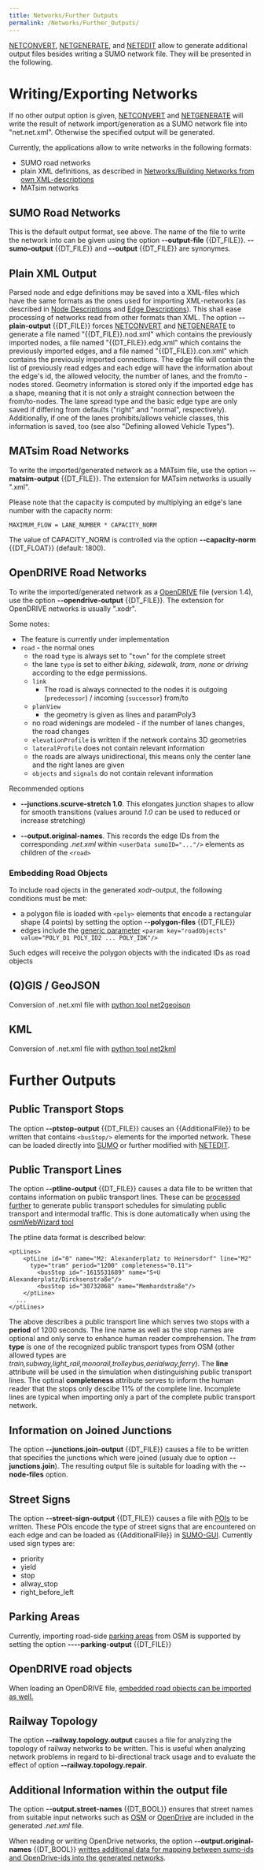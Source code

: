 ```yaml
---
title: Networks/Further Outputs
permalink: /Networks/Further_Outputs/
---
```


[NETCONVERT](../NETCONVERT.md),
[NETGENERATE](../NETGENERATE.md), and [NETEDIT](../NETEDIT.md)
allow to generate additional output files besides writing a SUMO network
file. They will be presented in the following.

# Writing/Exporting Networks

If no other output option is given, [NETCONVERT](../NETCONVERT.md)
and [NETGENERATE](../NETGENERATE.md) will write the result of
network import/generation as a SUMO network file into "net.net.xml".
Otherwise the specified output will be generated.

Currently, the applications allow to write networks in the following
formats:

- SUMO road networks
- plain XML definitions, as described in [Networks/Building Networks
  from own
  XML-descriptions](../Networks/PlainXML.md)
- MATsim networks

## SUMO Road Networks

This is the default output format, see above. The name of the file to
write the network into can be given using the option **--output-file** {{DT_FILE}}. **--sumo-output** {{DT_FILE}} and **--output** {{DT_FILE}} are
synonymes.

## Plain XML Output

Parsed node and edge definitions may be saved into a XML-files which
have the same formats as the ones used for importing XML-networks (as
described in [Node
Descriptions](../Networks/PlainXML.md#node_descriptions)
and [Edge
Descriptions](../Networks/PlainXML.md#node_descriptions)).
This shall ease processing of networks read from other formats than XML.
The option **--plain-output** {{DT_FILE}} forces [NETCONVERT](../NETCONVERT.md) and
[NETGENERATE](../NETGENERATE.md) to generate a file named
"{{DT_FILE}}.nod.xml" which contains the previously imported nodes, a file named
"{{DT_FILE}}.edg.xml" which contains the previously imported edges, and a file
named "{{DT_FILE}}.con.xml" which contains the previously imported connections. The
edge file will contain the list of previously read edges and each edge
will have the information about the edge's id, the allowed velocity, the
number of lanes, and the from/to - nodes stored. Geometry information is
stored only if the imported edge has a shape, meaning that it is not
only a straight connection between the from/to-nodes. The lane spread
type and the basic edge type are only saved if differing from defaults
("right" and "normal", respectively). Additionally, if one of the lanes
prohibits/allows vehicle classes, this information is saved, too (see
also "Defining allowed Vehicle Types").

## MATsim Road Networks

To write the imported/generated network as a MATsim file, use the option
**--matsim-output** {{DT_FILE}}. The extension for MATsim networks is usually ".xml".

Please note that the capacity is computed by multiplying an edge's lane
number with the capacity norm:

```
MAXIMUM_FLOW = LANE_NUMBER * CAPACITY_NORM
```

The value of CAPACITY_NORM is controlled via the option **--capacity-norm** {{DT_FLOAT}} (default: 1800).

## OpenDRIVE Road Networks

To write the imported/generated network as a
[OpenDRIVE](../Networks/Import/OpenDRIVE.md) file (version 1.4),
use the option **--opendrive-output** {{DT_FILE}}. The extension for OpenDRIVE networks is usually
".xodr".

Some notes:

- The feature is currently under implementation
- `road` - the normal ones
  - the road `type` is always set to
    "`town`" for the complete street
  - the lane `type` is set to either
    *biking, sidewalk, tram, none* or *driving* according to the
    edge permissions.
  - `link`
    - The road is always connected to the nodes it is outgoing
      (`predecessor`) / incoming
      (`successor`) from/to
  - `planView`
    - the geometry is given as lines and paramPoly3
  - no road widenings are modeled - if the number of lanes changes,
    the road changes
  - `elevationProfile` is written if the
    network contains 3D geometries
  - `lateralProfile` does not contain
    relevant information
  - the roads are always unidirectional, this means only the center
    lane and the right lanes are given
  - `objects` and
    `signals` do not contain relevant
    information

Recommended options

- **--junctions.scurve-stretch 1.0**. This elongates junction shapes to allow for smooth transitions
  (values around *1.0* can be used to reduced or increase stretching)

- **--output.original-names**. This records the edge IDs from the corresponding *.net.xml* within `<userData sumoID="..."/>` elements as children of the `<road>`

### Embedding Road Objects

To include road ojects in the generated *xodr*-output, the following
conditions must be met:

- a polygon file is loaded with `<poly>` elements that encode a rectangular
  shape (4 points) by setting the option **--polygon-files** {{DT_FILE}}
- edges include the [generic
  parameter](../Simulation/GenericParameters.md) `<param key="roadObjects" value="POLY_D1 POLY_ID2 ... POLY_IDK"/>`

Such edges will receive the polygon objects with the indicated IDs as
road objects

## (Q)GIS / GeoJSON
Conversion of .net.xml file with [python tool net2geojson](../Tools/Net.md#net2geojsonpy)

## KML
Conversion of .net.xml file with [python tool net2kml](../Tools/Net.md#net2kmlpy)

# Further Outputs

## Public Transport Stops

The option **--ptstop-output** {{DT_FILE}} causes an {{AdditionalFile}} to be written that contains `<busStop/>` elements for the
imported network. These can be loaded directly into
[SUMO](../SUMO.md) or further modified with
[NETEDIT](../NETEDIT.md).

## Public Transport Lines

The option **--ptline-output** {{DT_FILE}} causes a data file to be written that contains information
on public transport lines. These can be
[processed further](../Tutorials/PT_from_OpenStreetMap.md#finding_feasible_stop-to-stop_travel_times_and_creating_pt_schedules)
to generate public transport schedules for simulating public transport
and intermodal traffic. This is done automatically when using the
[osmWebWizard tool](../Tutorials/OSMWebWizard.md)

The ptline data format is described below:

```
<ptLines>
    <ptLine id="0" name="M2: Alexanderplatz to Heinersdorf" line="M2"
      type="tram" period="1200" completeness="0.11">
        <busStop id="-1615531689" name="S+U Alexanderplatz/Dircksenstraße"/>
        <busStop id="30732068" name="Memhardstraße"/>
    </ptLine>
  ...
</ptLines>
```

The above describes a public transport line which serves two stops with
a **period** of 1200 seconds. The line name as well as the stop names
are optional and only serve to enhance human reader comprehension. The
*tram* **type** is one of the recognized public transport types from OSM
(other allowed types are
*train,subway,light_rail,monorail,trolleybus,aerialway,ferry*). The
**line** attribute will be used in the simulation when distinguishing
public transport lines. The optinal **completeness** attribute serves to
inform the human reader that the stops only descibe 11% of the complete
line. Incomplete lines are typical when importing only a part of the
complete public transport network.

## Information on Joined Junctions

The option **--junctions.join-output** {{DT_FILE}} causes a file to be written that specifies the junctions
which were joined (usualy due to option **--junctions.join**). The resulting output file is
suitable for loading with the **--node-files** option.

## Street Signs

The option **--street-sign-output** {{DT_FILE}} causes a file with
[POIs](../Simulation/Shapes.md#poi_point_of_interest_definitions)
to be written. These POIs encode the type of street signs that are
encountered on each edge and can be loaded as {{AdditionalFile}} in
[SUMO-GUI](../SUMO-GUI.md). Currently used sign types are:

- priority
- yield
- stop
- allway_stop
- right_before_left

## Parking Areas

Currently, importing road-side [parking
areas](../Simulation/ParkingArea.md) from OSM is supported by
setting the option **----parking-output** {{DT_FILE}}

## OpenDRIVE road objects

When loading an OpenDRIVE file, [embedded road objects can be imported
as well.](../Networks/Import/OpenDRIVE.md#road_objects)

## Railway Topology

The option **--railway.topology.output** causes a file for analyzing the topology of railway networks
to be written. This is useful when analyzing network problems in regard
to bi-directional track usage and to evaluate the effect of option **--railway.topology.repair**.

## Additional Information within the output file

The option **--output.street-names** {{DT_BOOL}} ensures that street names from suitable input networks such
as [OSM](../Networks/Import/OpenStreetMap.md) or
[OpenDrive](../Networks/Import/OpenDRIVE.md) are included in the
generated *.net.xml* file.

When reading or writing OpenDrive networks, the option **--output.original-names** {{DT_BOOL}} [writtes
additional data for mapping between sumo-ids and OpenDrive-ids into the
generated
networks](../Networks/Import/OpenDRIVE.md#referencing_original_ids).
